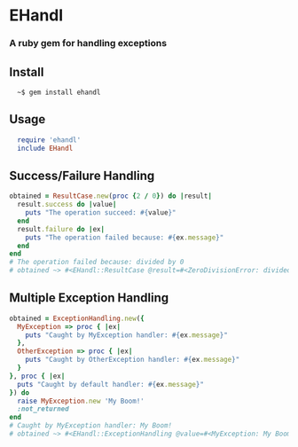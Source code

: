 # EHandl
### A ruby gem for handling exceptions

## Install

```
  ~$ gem install ehandl
```

## Usage

```ruby
  require 'ehandl'
  include EHandl
```
## Success/Failure Handling

```ruby
obtained = ResultCase.new(proc {2 / 0}) do |result|
  result.success do |value|
    puts "The operation succeed: #{value}"
  end
  result.failure do |ex|
    puts "The operation failed because: #{ex.message}"
  end
end
# The operation failed because: divided by 0
# obtained ~> #<EHandl::ResultCase @result=#<ZeroDivisionError: divided by 0>>
```

## Multiple Exception Handling

```ruby
obtained = ExceptionHandling.new({
  MyException => proc { |ex|
    puts "Caught by MyException handler: #{ex.message}"
  },
  OtherException => proc { |ex|
    puts "Caught by OtherException handler: #{ex.message}"
  }
}, proc { |ex|
  puts "Caught by default handler: #{ex.message}"
}) do
  raise MyException.new 'My Boom!'
  :not_returned
end
# Caught by MyException handler: My Boom!
# obtained ~> #<EHandl::ExceptionHandling @value=#<MyException: My Boom!>>
```
